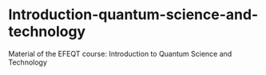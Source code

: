 # Introduction-quantum-science-and-technology
Material of the EFEQT course: Introduction to Quantum Science and Technology
